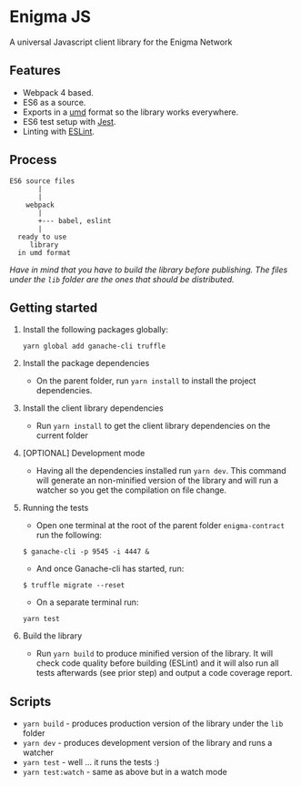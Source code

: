 # Enigma JS

A universal Javascript client library for the Enigma Network

## Features

* Webpack 4 based.
* ES6 as a source.
* Exports in a [umd](https://github.com/umdjs/umd) format so the library works everywhere.
* ES6 test setup with [Jest](https://jestjs.io/).
* Linting with [ESLint](http://eslint.org/).

## Process

```
ES6 source files
       |
       |
    webpack
       |
       +--- babel, eslint
       |
  ready to use
     library
  in umd format
```

*Have in mind that you have to build the library before publishing. The files under the `lib` folder are the ones that should be distributed.*

## Getting started

1. Install the following packages globally:
    ```
    yarn global add ganache-cli truffle
    ```
2. Install the package dependencies

    * On the parent folder, run `yarn install` to install the project dependencies.

2. Install the client library dependencies

    * Run `yarn install` to get the client library dependencies on the current folder
  
3. [OPTIONAL] Development mode

    * Having all the dependencies installed run `yarn dev`. This command will generate an non-minified version of the library and will run a watcher so you get the compilation on file change.
  
4. Running the tests

    * Open one terminal at the root of the parent folder `enigma-contract` run the following:
    ```
    $ ganache-cli -p 9545 -i 4447 &
    ```
    * And once Ganache-cli has started, run:
    ```
    $ truffle migrate --reset
    ```
    * On a separate terminal run: 
    ```
    yarn test
    ```
    
5. Build the library

    * Run `yarn build` to produce minified version of the library. It will check code quality before building (ESLint) and it will also run all tests afterwards (see prior step) and output a code coverage report.


## Scripts

* `yarn build` - produces production version of the library under the `lib` folder
* `yarn dev` - produces development version of the library and runs a watcher
* `yarn test` - well ... it runs the tests :)
* `yarn test:watch` - same as above but in a watch mode
